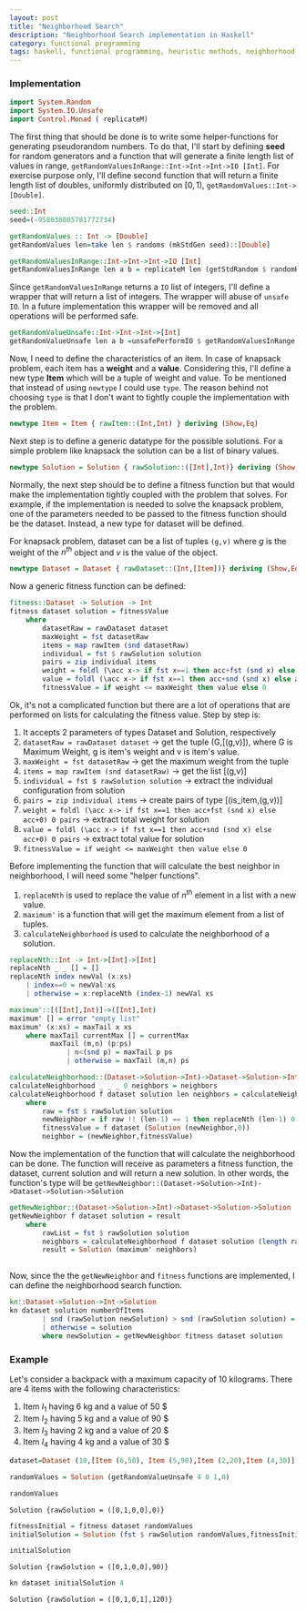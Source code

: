 ```yaml
---
layout: post
title: "Neighborhood Search"
description: "Neighborhood Search implementation in Haskell"
category: functional programming
tags: haskell, functional programming, heuristic methods, neighborhood search
---
```


### Implementation


```haskell
import System.Random
import System.IO.Unsafe
import Control.Monad ( replicateM)
```

The first thing that should be done is to write some helper-functions for generating pseudorandom numbers. To do that, I'll start by defining **seed** for random generators and a function that will generate a finite length list of values in range, `getRandomValuesInRange::Int->Int->Int->IO [Int]`. For exercise purpose only, I'll define second function that will return a finite length list of doubles, uniformly distributed on $[0,1)$, `getRandomValues::Int->[Double]`.


```haskell
seed::Int
seed=(-958036805781772734)
```


```haskell
getRandomValues :: Int -> [Double]
getRandomValues len=take len $ randoms (mkStdGen seed)::[Double]
```


```haskell
getRandomValuesInRange::Int->Int->Int->IO [Int]
getRandomValuesInRange len a b = replicateM len (getStdRandom $ randomR (a,b))
```

Since `getRandomValuesInRange` returns a `IO` list of integers, I'll define a wrapper that will return a list of integers. The wrapper will abuse of `unsafe IO`. In a future implementation this wrapper will be removed and all operations will be performed safe.


```haskell
getRandomValueUnsafe::Int->Int->Int->[Int]
getRandomValueUnsafe len a b =unsafePerformIO $ getRandomValuesInRange len a b
```

Now, I need to define the characteristics of an item. In case of knapsack problem, each item has a **weight** and a **value**. Considering this, I'll define a new type **Item** which will be a tuple of weight and value. To be mentioned that instead of using `newtype` I could use `type`. The reason behind not choosing `type` is that I don't want to tightly couple the implementation with the problem.


```haskell
newtype Item = Item { rawItem::(Int,Int) } deriving (Show,Eq)
```

Next step is to define a generic datatype for the possible solutions. For a simple problem like knapsack the solution can be a list of binary values.


```haskell
newtype Solution = Solution { rawSolution::([Int],Int)} deriving (Show,Eq)
```

Normally, the next step should be to define a fitness function but that would make the implementation tightly coupled with the problem that solves. For example, if the implementation is needed to solve the knapsack problem, one of the parameters needed to be passed to the fitness function should be the dataset. Instead, a new type for dataset will be defined. 

For knapsack problem, dataset can be a list of tuples `(g,v)` where $g$ is the weight of the $n^{th}$ object and $v$ is the value of the object.


```haskell
newtype Dataset = Dataset { rawDataset::(Int,[Item])} deriving (Show,Eq)
```

Now a generic fitness function can be defined:


```haskell
fitness::Dataset -> Solution -> Int
fitness dataset solution = fitnessValue
    where
        datasetRaw = rawDataset dataset
        maxWeight = fst datasetRaw
        items = map rawItem (snd datasetRaw)
        individual = fst $ rawSolution solution
        pairs = zip individual items
        weight = foldl (\acc x-> if fst x==1 then acc+fst (snd x) else acc+0) 0 pairs
        value = foldl (\acc x-> if fst x==1 then acc+snd (snd x) else acc+0) 0 pairs
        fitnessValue = if weight <= maxWeight then value else 0
```

Ok, it's not a complicated function but there are a lot of operations that are performed on lists for calculating the fitness value. Step by step is:

1. It accepts 2 parameters of types Dataset and Solution, respectively
2. `datasetRaw = rawDataset dataset` -> get the tuple (G,[(g,v)]), where G is Maximum Weight, g is item's weight and v is item's value.
3. `maxWeight = fst datasetRaw` -> get the maximum weight from the tuple
4. `items = map rawItem (snd datasetRaw)` -> get the list [(g,v)]
5. `individual = fst $ rawSolution solution` -> extract the individual configuration from solution
6. `pairs = zip individual items` -> create pairs of type [(is_item,(g,v))]
7. `weight = foldl (\acc x-> if fst x==1 then acc+fst (snd x) else acc+0) 0 pairs` -> extract total weight for solution
8. `value = foldl (\acc x-> if fst x==1 then acc+snd (snd x) else acc+0) 0 pairs` -> extract total value for solution
9. `fitnessValue = if weight <= maxWeight then value else 0`

Before implementing the function that will calculate the best neighbor in neighborhood, I will need some "helper functions".

1. `replaceNth` is used to replace the value of $n^{th}$ element in a list with a new value.
2. `maximum'` is a function that will get the maximum element from a list of tuples.
3. `calculateNeighborhood` is used to calculate the neighborhood of a solution.


```haskell
replaceNth::Int -> Int->[Int]->[Int]
replaceNth _ _ [] = []
replaceNth index newVal (x:xs)
    | index==0 = newVal:xs
    | otherwise = x:replaceNth (index-1) newVal xs
```


```haskell
maximum'::[([Int],Int)]->([Int],Int)
maximum' [] = error "empty list"
maximum' (x:xs) = maxTail x xs
    where maxTail currentMax [] = currentMax
          maxTail (m,n) (p:ps)
              | n<(snd p) = maxTail p ps
              | otherwise = maxTail (m,n) ps
```


```haskell
calculateNeighborhood::(Dataset->Solution->Int)->Dataset->Solution->Int->[([Int],Int)]->[([Int],Int)]
calculateNeighborhood _ _ _ 0 neighbors = neighbors
calculateNeighborhood f dataset solution len neighbors = calculateNeighborhood f dataset solution (len-1) (neighbor:neighbors)
    where
        raw = fst $ rawSolution solution
        newNeighbor = if raw !! (len-1) == 1 then replaceNth (len-1) 0 raw else replaceNth (len-1) 1 raw
        fitnessValue = f dataset (Solution (newNeighbor,0))
        neighbor = (newNeighbor,fitnessValue)
```

Now the implementation of the function that will calculate the neighborhood can be done. The function will receive as parameters a fitness function, the dataset, current solution and will return a new solution. In other words, the function's type will be `getNewNeighbor::(Dataset->Solution->Int)->Dataset->Solution->Solution`


```haskell
getNewNeighbor::(Dataset->Solution->Int)->Dataset->Solution->Solution
getNewNeighbor f dataset solution = result 
    where
        rawList = fst $ rawSolution solution
        neighbors = calculateNeighborhood f dataset solution (length rawList) []
        result = Solution (maximum' neighbors)
        
```

Now, since the the `getNewNeighbor` and `fitness` functions are implemented, I can define the neighborhood search function.


```haskell
kn::Dataset->Solution->Int->Solution
kn dataset solution numberOfItems
        | snd (rawSolution newSolution) > snd (rawSolution solution) = kn dataset newSolution numberOfItems
        | otherwise = solution
        where newSolution = getNewNeighbor fitness dataset solution
```

### Example

Let's consider a backpack with a maximum capacity of 10 kilograms. There are 4 items with the following characteristics:
1. Item $I_1$ having 6 kg and a value of 50 $\$$
2. Item $I_2$ having 5 kg and a value of 90 $\$$
3. Item $I_3$ having 2 kg and a value of 20 $\$$
4. Item $I_4$ having 4 kg and a value of 30 $\$$



```haskell
dataset=Dataset (10,[Item (6,50), Item (5,90),Item (2,20),Item (4,30)])
```


```haskell
randomValues = Solution (getRandomValueUnsafe 4 0 1,0)
```


```haskell
randomValues
```


    Solution {rawSolution = ([0,1,0,0],0)}



```haskell
fitnessInitial = fitness dataset randomValues
initialSolution = Solution (fst $ rawSolution randomValues,fitnessInitial)
```


```haskell
initialSolution
```


    Solution {rawSolution = ([0,1,0,0],90)}



```haskell
kn dataset initialSolution 4
```


    Solution {rawSolution = ([0,1,0,1],120)}

